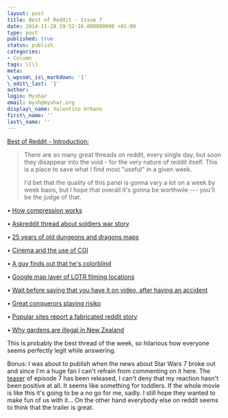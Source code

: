 ```yaml
---
layout: post
title: Best of Reddit - Issue 7
date: 2014-11-28 19:52:16.000000000 +01:00
type: post
published: true
status: publish
categories:
- Column
tags: \[\]
meta:
\_wpcom\_is\_markdown: '1'
\_edit\_last: '1'
author:
login: Myshar
email: mysh@myshar.org
display\_name: Valentino Urbano
first\_name: ''
last\_name: ''
---
```


[Best of Reddit - Introduction:][0]

> There are so many great threads on reddit, every single day, but soon they disappear into the void - for the very nature of reddit itself. This is a place to save what I find most "useful" in a given week.
> 
> I'd bet that the quality of this panel is gonna vary a lot on a week by week basis, but I hope that overall it's gonna be worthwile --- you'll be the judge of that.

• [How compression works][1]

• [Askreddit thread about soldiers war story][2]

• [25 years of old dungeons and dragons maps][3]

• [Cinema and the use of CGI][4]

• [A guy finds out that he's colorblind][5]

• [Google map layer of LOTR filming locations][6]

• [Wait before saying that you have it on video, after having an accident][7]

• [Great conquerors playing risiko][8]

• [Popular sites report a fabricated reddit story][9]

• [Why gardens are illegal in New Zealand][10]

This is probably the best thread of the week, so hilarious how everyone seems perfectly legit while answering.

Bonus: I was about to publish when the news about Star Wars 7 broke out and since I'm a huge fan I can't refrain from commenting on it here. The [teaser][11] of episode 7 has been released, I can't deny that my reaction hasn't been positive at all. It seems like something for toddlers. If the whole movie is like this it's going to be a no go for me, sadly. I still hope they wanted to make fun of us with it... On the other hand everybody else on reddit seems to think that the trailer is great.


[0]: http://www.myshar.org/best-of-reddit-introduction/
[1]: http://www.reddit.com/r/todayilearned/comments/2n1f9g/til_there_is_a_zip_bomb_called_42zip_that_when/cm9q61l
[2]: http://www.reddit.com/r/AskReddit/comments/2n269n/serious_retired_soldiers_on_reddit_what_was/
[3]: http://www.reddit.com/r/DnD/comments/2n2qhq/the_life_of_a_25_year_campaign_in_pictures/
[4]: http://www.reddit.com/r/Screenwriting/comments/2n2zr1/advice_about_moving_to_la/
[5]: http://www.reddit.com/r/FIFA/comments/2n5fo2/i_am_trying_to_find_the_kit_that_resembles_the/
[6]: http://www.reddit.com/r/newzealand/comments/2n7yby/lord_of_the_rings_location_suggestions/
[7]: http://www.reddit.com/r/JusticePorn/comments/2n8y0i/insurance_fraud_fail_canada/
[8]: http://www.reddit.com/r/whowouldwin/comments/2nb0cj/genghis_khan_alexander_the_great_julius_caesar/
[9]: http://www.reddit.com/r/Showerthoughts/comments/2njixp/reddit_should_come_up_with_some_outrageous_and/
[10]: http://www.reddit.com/r/newzealand/comments/2nem47/can_you_have_a_garden_in_new_zealand/
[11]: http://www.reddit.com/r/StarWars/comments/2no7f9/star_wars_the_force_awakens_teaser_trailer/